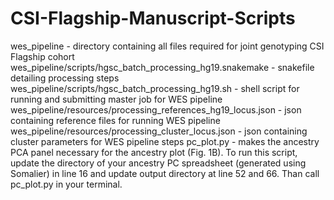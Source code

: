 # CSI-Flagship-Manuscript-Scripts

 wes_pipeline - directory containing all files required for joint genotyping CSI Flagship cohort
 wes_pipeline/scripts/hgsc_batch_processing_hg19.snakemake - snakefile detailing processing steps
 wes_pipeline/scripts/hgsc_batch_processing_hg19.sh - shell script for running and submitting master job for WES pipeline
 wes_pipeline/resources/processing_references_hg19_locus.json - json containing reference files for running WES pipeline
 wes_pipeline/resources/processing_cluster_locus.json - json containing cluster parameters for WES pipeline steps
 pc_plot.py - makes the ancestry PCA panel necessary for the ancestry plot (Fig. 1B). To run this script, update the directory of your ancestry PC spreadsheet (generated using Somalier) in line 16 and update output directory at line 52 and 66. Than call pc_plot.py in your terminal.

